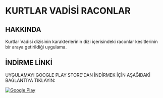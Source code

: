 # KURTLAR VADİSİ RACONLAR

## HAKKINDA

Kurtlar Vadisi dizisinin karakterlerinin dizi içerisindeki raconlar kesitlerinin bir araya getirildiği uygulama.

## İNDİRME LİNKİ

UYGULAMAYI GOOGLE PLAY STORE'DAN İNDİRMEK İÇİN AŞAĞIDAKİ BAĞLANTIYA TIKLAYIN:

[![Google Play](https://play.google.com/intl/en_us/badges/images/generic/tr_badge_web_generic.png)](https://play.google.com/store/apps/details?id=com.kv_racon_frontend&hl=tr)

